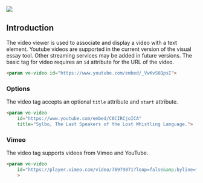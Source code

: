 <a href="https://essays.juncture-digital.org"><img src="https://gitcdn.link/repo/jstor-labs/juncture/main/images/ve-button.png"></a>

<param ve-config
       title="Video examples"
       banner="https://upload.wikimedia.org/wikipedia/commons/thumb/7/75/WorldMap-A_with_Frame.png/1024px-WorldMap-A_with_Frame.png"
       layout="vtl"
       author="JSTOR Labs team">

## Introduction
The video viewer is used to associate and display a video with a text element. Youtube videos are supported in the current version of the visual essay tool. Other streaming services may be added in future versions.
The basic tag for video requires an `id` attribute for the URL of the video. 
```html
<param ve-video id="https://www.youtube.com/embed/_VwKvS6QpsI">
```
<param ve-video id="https://www.youtube.com/embed/_VwKvS6QpsI">

### Options
The video tag accepts an optional `title` attribute and `start` attribute.
```html
<param ve-video
	id="https://www.youtube.com/embed/C0CIRCjoICA"
	title="Sylbo, The Last Speakers of the Lost Whistling Language.">
```
<param ve-video
	id="https://www.youtube.com/embed/C0CIRCjoICA"
	title="Sylbo, The Last Speakers of the Lost Whistling Language.">
	
### Vimeo
The video tag supports videos from Vimeo and YouTube.
```html
<param ve-video
	id="https://player.vimeo.com/video/76979871?loop=false&amp;byline=false&amp;portrait=false&amp;title=false&amp;speed=true&amp;transparent=0&amp;gesture=media"
	>
```
<param ve-video
	id="https://player.vimeo.com/video/76979871?loop=false&amp;byline=false&amp;portrait=false&amp;title=false&amp;speed=true&amp;transparent=0&amp;gesture=media"
	>
